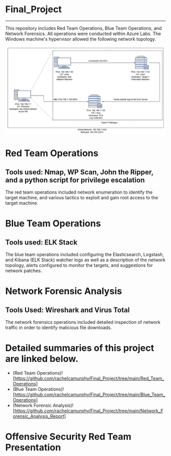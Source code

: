 # Final_Project
---
This repository includes Red Team Operations, Blue Team Operations, and Network Forensics. All operations were conducted within Azure Labs. The Windows machine's hypervisor allowed the following network topology.

![diagram](https://github.com/rachelcamurphy/Final_Project/blob/main/Blue_Team_Operations/Images/Final_Project_Network_Diagram.PNG)


# Red Team Operations

## Tools used: Nmap, WP Scan, John the Ripper, and a python script for privilege escalation

The red team operations included network enumeration to identify the target machine, and various tactics to exploit and gain root access to the target machine. 

# Blue Team Operations
## Tools used: ELK Stack
The blue team operations included configuring the Elasticsearch, Logstash, and Kibana (ELK Stack) watcher logs as well as a description of the network topology, alerts configured to monitor the targets, and suggestions for network patches. 

# Network Forensic Analysis

## Tools Used: Wireshark and Virus Total 

The network forensics operations included detailed inspection of network traffic in order to identify malicious file downloads.

# Detailed summaries of this project are linked below.
 - (Red Team Operations)![https://github.com/rachelcamurphy/Final_Project/tree/main/Red_Team_Operations] 
 - (Blue Team Operations)![https://github.com/rachelcamurphy/Final_Project/tree/main/Blue_Team_Operations] 
 - (Network Forensic Analysis)![https://github.com/rachelcamurphy/Final_Project/tree/main/Network_Forensic_Analysis_Report] 

# Offensive Security Red Team Presentation
 



